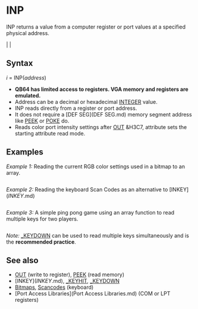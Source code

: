 # INP

INP returns a value from a computer register or port values at a specified physical address.

  

|  |

## Syntax

*i* = INP(*address*)
  

* **QB64 has limited access to registers. VGA memory and registers are emulated.**
* Address can be a decimal or hexadecimal [INTEGER](INTEGER.md) value.
* INP reads directly from a register or port address.
* It does not require a [DEF SEG](DEF SEG.md) memory segment address like [PEEK](PEEK.md) or [POKE](POKE.md) do.
* Reads color port intensity settings after [OUT](OUT.md) &H3C7, attribute sets the starting attribute read mode.

  

## Examples

*Example 1:* Reading the current RGB color settings used in a bitmap to an array.

```  SCREEN 12  [DIM](DIM.md) Colors%(47)  [OUT](OUT.md) &H3C7, 0 ' set color port for INP reads at attribute 0 to start  [FOR](FOR.md) i = 0 [TO](TO.md) 47  Colors%(i) = INP(&H3C9) ' moves to next color attribute every 3 loops  [NEXT](NEXT.md)  
```

  

*Example 2:* Reading the keyboard Scan Codes as an alternative to [INKEY$](INKEY$.md)

```  [DO](DO.md): [SLEEP](SLEEP.md)     scancode% = INP(&H60)     a$ = [INKEY$](INKEY$.md) ' clears keyboard buffer     [PRINT](PRINT.md) scancode%;  [LOOP](LOOP.md) [UNTIL](UNTIL.md) scancode% = 1 ' [ESC] keypress exit  
```

  

*Example 3:* A simple ping pong game using an array function to read multiple keys for two players.

``` [DEFINT](DEFINT.md) A-Z [SCREEN](SCREEN.md) 12 [DIM](DIM.md) ball%(100)        ' Set aside enough space to hold the ball sprite [CIRCLE](CIRCLE.md) (4, 3), 4, 4 [PAINT](PAINT.md) (4, 3), 12, 4   ' Draw a filled circle and fill for ball [GET](GET.md) "GET (graphics statement)") (0, 0)-(8, 7), ball%(0) ' Get the sprite into the Ball% array  begin: xmin = 10: ymin = 10 xmax = 630: ymax = 470 x = 25: y = 25 dx = 1: dy = 1 LTpos = 50: RTpos = 50  DO: [_LIMIT](_LIMIT.md) 100 'adjust higher for faster [CLS](CLS.md) [IF](IF.md) ScanKey%(17) [THEN](THEN.md) LTpos = LTpos - 1 [IF](IF.md) ScanKey%(31) [THEN](THEN.md) LTpos = LTpos + 1 [IF](IF.md) ScanKey%(72) [THEN](THEN.md) RTpos = RTpos - 1 [IF](IF.md) ScanKey%(80) [THEN](THEN.md) RTpos = RTpos + 1  [PRINT](PRINT.md) "Player 1 : "; ponescore; " Player 2 : "; ptwoscore  [IF](IF.md) x > xmax - 15 [AND](AND.md) "AND (boolean)") y >= RTpos [AND](AND.md) "AND (boolean)") y <= RTpos + 100 [THEN](THEN.md) dx = -1 [ELSEIF](ELSEIF.md) x > xmax [THEN](THEN.md) ponescore = ponescore + 1 [GOSUB](GOSUB.md) begin [END IF](END IF.md)  [IF](IF.md) x < xmin + 15 [AND](AND.md) "AND (boolean)") y >= LTpos [AND](AND.md) "AND (boolean)") y <= LTpos + 100 [THEN](THEN.md) dx = 1 [ELSEIF](ELSEIF.md) x < xmin [THEN](THEN.md) ptwoscore = ptwoscore + 1 [GOSUB](GOSUB.md) begin [END IF](END IF.md)  [IF](IF.md) y > ymax - 5 [THEN](THEN.md) dy = -1 [IF](IF.md) y < ymin + 5 [THEN](THEN.md) dy = 1 ' Display the sprite elsewhere on the screen  x = x + dx y = y + dy  [PUT](PUT.md) "PUT (graphics statement)")(x, y), ball%(0)   [LINE](LINE.md) (20, LTpos)-(20, LTpos + 100) [LINE](LINE.md) (620, RTpos)-(620, RTpos + 100)  [_DISPLAY](_DISPLAY.md) 'shows completed screen every call  [LOOP](LOOP.md) [UNTIL](UNTIL.md) ScanKey%(1) [END](END.md)   [FUNCTION](FUNCTION.md) ScanKey% (scancode%) [STATIC](STATIC.md) Ready%, keyflags%() [IF](IF.md) [NOT](NOT.md) Ready% [THEN](THEN.md) [REDIM](REDIM.md) keyflags%(0 [TO](TO.md) 127): Ready% = -1 i% = INP([&H](&H.md)60) 'read keyboard states [IF](IF.md) (i% [AND](AND.md) "AND (boolean)") 128) [THEN](THEN.md) keyflags%(i% [XOR](XOR.md) "XOR (boolean)") 128) = 0 [IF](IF.md) (i% [AND](AND.md) "AND (boolean)") 128) = 0 [THEN](THEN.md) keyflags%(i%) = -1 K$ = [INKEY$](INKEY$.md) ScanKey% = keyflags%(scancode%) [END FUNCTION](END FUNCTION.md)  
```

*Note:* [_KEYDOWN](_KEYDOWN.md) can be used to read multiple keys simultaneously and is the **recommended practice**.
  

## See also

* [OUT](OUT.md) (write to register), [PEEK](PEEK.md) (read memory)
* [INKEY$](INKEY$.md), [_KEYHIT](_KEYHIT.md), [_KEYDOWN](_KEYDOWN.md)
* [Bitmaps](Bitmaps.md), [Scancodes](Scancodes.md) (keyboard)
* [Port Access Libraries](Port Access Libraries.md) (COM or LPT registers)

  
